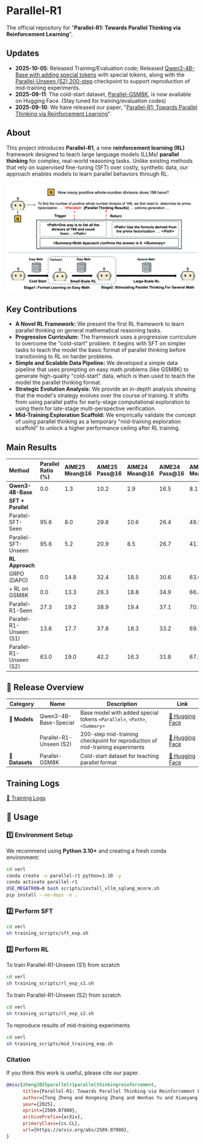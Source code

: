 
# **Parallel-R1**
The official repository for "**Parallel-R1: Towards Parallel Thinking via Reinforcement Learning**".

## **Updates**
* **2025-10-05**: Released Training/Evaluation code; Released [Qwen3-4B-Base with adding special tokens](https://huggingface.co/Parallel-R1) with special tokens, along with the [Parallel-Unseen (S2) 200-step](https://huggingface.co/Parallel-R1) checkpoint to support reproduction of mid-training experiments.
* **2025-09-11**: The cold-start dataset, [Parallel-GSM8K](https://huggingface.co/Parallel-R1), is now available on Hugging Face. (Stay tuned for training/evaluation codes)
* **2025-09-10**: We have released our paper, "[Parallel-R1: Towards Parallel Thinking via Reinforcement Learning](https://arxiv.org/abs/2509.07980)".


## **About**
This project introduces **Parallel-R1**, a new **reinforcement learning (RL)** framework designed to teach large language models (LLMs) **parallel thinking** for complex, real-world reasoning tasks. Unlike existing methods that rely on supervised fine-tuning (SFT) over costly, synthetic data, our approach enables models to learn parallel behaviors through RL.

![Parallel-R1框架图](./fig/framework.jpg)

## **Key Contributions**

* **A Novel RL Framework:** We present the first RL framework to learn parallel thinking on general mathematical reasoning tasks.
* **Progressive Curriculum:** The framework uses a progressive curriculum to overcome the "cold-start" problem. It begins with SFT on simpler tasks to teach the model the basic format of parallel thinking before transitioning to RL on harder problems.
* **Simple and Scalable Data Pipeline:** We developed a simple data pipeline that uses prompting on easy math problems (like GSM8K) to generate high-quality "cold-start" data, which is then used to teach the model the parallel thinking format.
* **Strategic Evolution Analysis:** We provide an in-depth analysis showing that the model's strategy evolves over the course of training. It shifts from using parallel paths for early-stage computational exploration to using them for late-stage multi-perspective verification.
* **Mid-Training Exploration Scaffold:** We empirically validate the concept of using parallel thinking as a temporary "mid-training exploration scaffold" to unlock a higher performance ceiling after RL training.

## **Main Results**

| Method | Parallel Ratio (%) | AIME25 Mean@16 | AIME25 Pass@16 | AIME24 Mean@16 | AIME24 Pass@16 | AMC23 Mean@16 | AMC23 Pass@16 | MATH Mean@1 | Avg. |
| :--- | :--- | :--- | :--- | :--- | :--- | :--- | :--- | :--- | :--- |
| **Qwen3-4B-Base** | 0.0 | 1.3 | 10.2 | 2.9 | 16.5 | 8.1 | 51.2 | 13.9 | 6.6 |
| **SFT + Parallel** | | | | | | | | | |
| Parallel-SFT-Seen | 95.6 | 8.0 | 29.8 | 10.6 | 26.4 | 48.9 | 79.2 | 76.6 | 36.0 |
| Parallel-SFT-Unseen | 95.6 | 5.2 | 20.9 | 8.5 | 26.7 | 41.7 | 80.1 | 71.5 | 31.7 |
| **RL Approach** | | | | | | | | | |
| GRPO (DAPO) | 0.0 | 14.8 | 32.4 | 18.5 | 30.6 | 63.6 | 85.1 | 83.5 | 45.1 |
| + RL on GSM8K | 0.0 | 13.3 | 26.3 | 18.8 | 34.9 | 66.4 | 82.2 | 82.6 | 45.3 |
| Parallel-R1-Seen | 27.3 | 19.2 | 38.9 | 19.4 | 37.1 | 70.5 | 85.0 | 86.7 | 48.9 |
| Parallel-R1-Unseen (S1) | 13.6 | 17.7 | 37.8 | 18.3 | 33.2 | 69.7 | 88.9 | 82.6 | 47.1 |
| Parallel-R1-Unseen (S2) | 63.0 | 19.0 | 42.2 | 16.3 | 31.8 | 67.5 | 91.5 | 84.5 | 46.8 |


## 🧱 Release Overview

| Category | Name | Description | Link |
|-----------|------|--------------|------|
| 🧠 **Models** | Qwen3-4B-Base-Special | Base model with added special tokens `<Parallel>`, `<Path>`, `<Summary>` | [🤗 Hugging Face](https://huggingface.co/Parallel-R1) |
|  | Parallel-R1-Unseen (S2) | 200-step mid-training checkpoint for reproduction of mid-training experiments| [🤗 Hugging Face](https://huggingface.co/Parallel-R1) |
| 📘 **Datasets** | Parallel-GSM8K | Cold-start dataset for teaching parallel format | [🤗 Hugging Face](https://huggingface.co/Parallel-R1) |

##  Training Logs



[🤗 Training Logs](https://api.wandb.ai/links/logical_reasoning/a538trv4)


## 🚀 Usage

### **1️⃣ Environment Setup**

We recommend using **Python 3.10+** and creating a fresh conda environment:

```bash
cd verl
conda create -n parallel-r1 python=3.10 -y
conda activate parallel-r1
USE_MEGATRON=0 bash scripts/install_vllm_sglang_mcore.sh
pip install --no-deps -e .
```

### **2️⃣ Perform SFT**

```bash
cd verl
sh training_scripts/sft_exp.sh
```

### **2️⃣ Perform RL**
To train Parallel-R1-Unseen (S1) from scratch 
```bash
cd verl
sh training_scripts/rl_exp_s1.sh
```
To train Parallel-R1-Unseen (S2) from scratch 
```bash
cd verl
sh training_scripts/rl_exp_s2.sh
```

To reproduce results of mid-training experiments
```bash
cd verl
sh training_scripts/mid_training_exp.sh
```


### Citation

If you think this work is useful, please cite our paper.

```bibtex
@misc{zheng2025parallelr1parallelthinkingreinforcement,
      title={Parallel-R1: Towards Parallel Thinking via Reinforcement Learning}, 
      author={Tong Zheng and Hongming Zhang and Wenhao Yu and Xiaoyang Wang and Xinyu Yang and Runpeng Dai and Rui Liu and Huiwen Bao and Chengsong Huang and Heng Huang and Dong Yu},
      year={2025},
      eprint={2509.07980},
      archivePrefix={arXiv},
      primaryClass={cs.CL},
      url={https://arxiv.org/abs/2509.07980}, 
}

